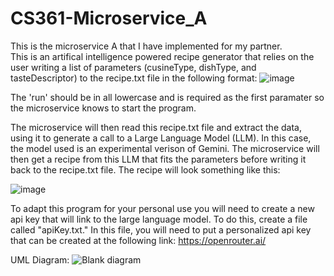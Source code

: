 # CS361-Microservice_A

This is the microservice A that I have implemented for my partner.  
This is an artifical intelligence powered recipe generator that relies on the user writing a list of parameters (cusineType, dishType, and tasteDescriptor) to the recipe.txt file in the following format:
![image](https://github.com/user-attachments/assets/c83e743b-bcda-4b2e-85de-599005d496d9)

The 'run' should be in all lowercase and is required as the first paramater so the microservice knows to start the program.

The microservice will then read this recipe.txt file and extract the data, using it to generate a call to a Large Language Model (LLM). In this case, the model used is an experimental verison of Gemini.
The microservice will then get a recipe from this LLM that fits the parameters before writing it back to the recipe.txt file. The recipe will look something like this:

![image](https://github.com/user-attachments/assets/a0577f95-6ceb-4ec3-96df-388399020bb1)

To adapt this program for your personal use you will need to create a new api key that will link to the large language model.
To do this, create a file called "apiKey.txt." In this file, you will need to put a personalized api key that can be created at the following link: https://openrouter.ai/


UML Diagram:
![Blank diagram](https://github.com/user-attachments/assets/f10fb443-dfcb-4597-93fe-fdc8d5c112ff)
